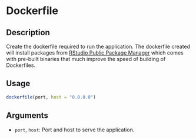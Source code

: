 # Dockerfile

## Description

Create the dockerfile required to run the application.
The dockerfile created will install packages from 
[RStudio Public Package Manager](https://packagemanager.rstudio.com/client/#/) 
which comes with pre-built binaries
that much improve the speed of building of Dockerfiles.

## Usage

```r
dockerfile(port, host = "0.0.0.0")
```

## Arguments

- `port`, `host`: Port and host to serve the application.
